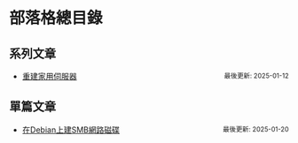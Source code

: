 # 部落格總目錄


## 系列文章

- <span style="display: flex; justify-content: space-between;">[重建家用伺服器](https://lavonzux.github.io/ToC/rebuild-proxmox-server)<sub>最後更新: 2025-01-12</sub></span>



## 單篇文章


- <span style="display: flex; justify-content: space-between;">[在Debian上建SMB網路磁碟](https://lavonzux.github.io/post/20250120)<sub>最後更新: 2025-01-20</sub></span>
